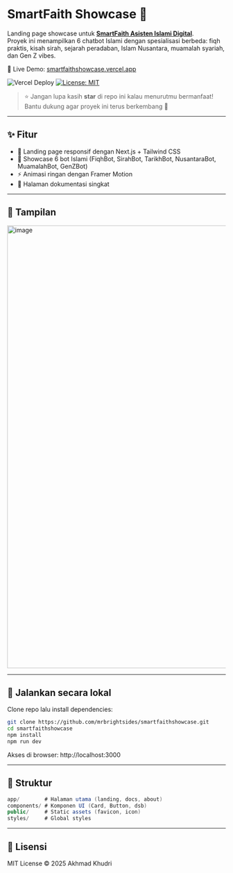 # SmartFaith Showcase 🌙

Landing page showcase untuk [**SmartFaith Asisten Islami Digital**](https://smartfaith.streamlit.app/).  
Proyek ini menampilkan 6 chatbot Islami dengan spesialisasi berbeda: fiqh praktis, kisah sirah, sejarah peradaban, Islam Nusantara, muamalah syariah, dan Gen Z vibes.

🔗 Live Demo: [smartfaithshowcase.vercel.app](https://smartfaithshowcase.vercel.app)

![Vercel Deploy](https://img.shields.io/badge/deployed%20on-vercel-black?logo=vercel)
[![License: MIT](https://img.shields.io/badge/License-MIT-yellow.svg)](LICENSE)

> ⭐ Jangan lupa kasih **star** di repo ini kalau menurutmu bermanfaat!  
> Bantu dukung agar proyek ini terus berkembang 🚀

---

## ✨ Fitur

- 🎨 Landing page responsif dengan Next.js + Tailwind CSS
- 🤖 Showcase 6 bot Islami (FiqhBot, SirahBot, TarikhBot, NusantaraBot, MuamalahBot, GenZBot)
- ⚡ Animasi ringan dengan Framer Motion
- 📄 Halaman dokumentasi singkat

---

## 📸 Tampilan

<img width="1920" height="1020" alt="image" src="https://github.com/user-attachments/assets/29ec4af1-11aa-4442-bc0e-c1108877f3e1" />

---

## 🚀 Jalankan secara lokal

Clone repo lalu install dependencies:
```bash
git clone https://github.com/mrbrightsides/smartfaithshowcase.git
cd smartfaithshowcase
npm install
npm run dev
```
Akses di browser: http://localhost:3000

---

## 📂 Struktur

```csharp
app/        # Halaman utama (landing, docs, about)
components/ # Komponen UI (Card, Button, dsb)
public/     # Static assets (favicon, icon)
styles/     # Global styles
```

---

## 📜 Lisensi

MIT License © 2025 Akhmad Khudri
